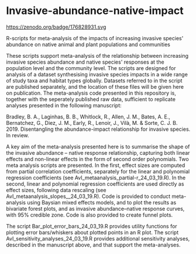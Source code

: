 # Invasive-abundance-native-impact


https://zenodo.org/badge/176828931.svg


R-scripts for meta-analysis of the impacts of increasing invasive species' abundance on native animal and plant populations and communities

These scripts support meta-analysis of the relationship between increasing invasive species abundance and native species' responses at the population level and the community level. The scripts are designed for analysis of a dataset synthesising invasive species impacts in a wide range of study taxa and habitat types globally. Datasets referred to in the script are published separately, and the location of these files will be given here on publication. The meta-analysis code presented in this repository is, together with the seperately published raw data, sufficient to replicate analyses presented in the following manuscript:

Bradley, B. A., Laginhas, B. B., Whitlock, R., Allen, J. M., Bates, A. E., Bernatchez, G., Diez, J. M., Early, R., Lenoir, J., Vilà, M. & Sorte, C. J. B. 2019. Disentangling the abundance-impact relationship for invasive species. In review.

A key aim of the meta-analysis presented here is to summarise the shape of the invasive abundance – native response relationship, capturing both linear effects and non-linear effects in the form of second order polynomials. Two meta analysis scripts are presented. In the first, effect sizes are computed from partial correlation coefficients, separately for the linear and polynomial regression coefficients (see AvI_metaanalysis_partial-r_24_03_19.R). In the second, linear and polynomial regression coefficients are used directly as effect sizes, following data rescaling (see AvI_metaanalysis_slopes__24_03_19.R). Code is provided to conduct meta-analysis using Baysian mixed effects models, and to plot the results as bivariate forest plots, and as invasive abundance–native response curves, with 95% credible zone. Code is also provided to create funnel plots.

The script Bar_plot_error_bars_24_03_19.R provides utility functions for plotting error bars/whiskers about plotted points in an R plot.
The script AvI_sensitivity_analyses_24_03_19.R provides additional sensitivity analyses, described in the manuscript above, and that support the meta-analyses.
